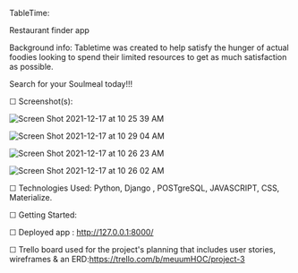 TableTime:

Restaurant finder app

Background info: Tabletime was created to help satisfy the hunger of actual foodies looking to spend their limited resources to get as much satisfaction as possible.

Search for your Soulmeal today!!! 



☐ Screenshot(s): 

![Screen Shot 2021-12-17 at 10 25 39 AM](https://user-images.githubusercontent.com/92744956/146568797-c543e14b-e408-4b90-82b9-4926fc79c465.png)

![Screen Shot 2021-12-17 at 10 29 04 AM](https://user-images.githubusercontent.com/92744956/146568803-0d7ef411-189a-47f5-8798-25ae0440ed8e.png)

![Screen Shot 2021-12-17 at 10 26 23 AM](https://user-images.githubusercontent.com/92744956/146568815-db42890f-0d38-4b15-8955-69e0f4196167.png)

![Screen Shot 2021-12-17 at 10 26 02 AM](https://user-images.githubusercontent.com/92744956/146568827-2d317ce6-cd45-44d6-ae97-6d614a4f87b9.png)



☐ Technologies Used: Python, Django , POSTgreSQL, JAVASCRIPT, CSS, Materialize.



☐ Getting Started: 

☐ Deployed app : http://127.0.0.1:8000/

☐ Trello board used for the project's planning that includes user stories, wireframes & an ERD:https://trello.com/b/meuumHOC/project-3
